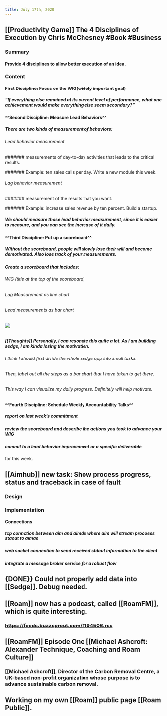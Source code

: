 ```yaml
---
title: July 17th, 2020
---
```


## [[Productivity Game]] The 4 Disciplines of Execution by Chris McChesney #Book #Business
### Summary
#### Provide 4 disciplines to allow better execution of an idea.

### Content
#### First Discipline: Focus on the WIG(widely important goal)
##### “If everything else remained at its current level of performance, what one achievement would make everything else seem secondary?”

#### ^^Second Discipline: Measure Lead Behaviors^^
##### There are two kinds of measurement of behaviors:
###### Lead behavior measurement
####### measurements of day-to-day activities that leads to the critical results.

####### Example: ten sales calls per day. Write a new module this week.

###### Lag behavior measurement
####### measurement of the results that you want.

####### Example: increase sales revenue by ten percent. Build a startup.

##### We should measure those lead behavior measurement, since it is easier to measure, and you can see the increase of it daily.

#### ^^Third Discipline: Put up a scoreboard^^
##### Without the scoreboard, people will slowly lose their will and become demotivated. Also lose track of your measurements.

##### Create a scoreboard that includes:
###### WIG (title at the top of the scoreboard)

###### Lag Measurement as line chart

###### Lead measurements as bar chart

###### ![](https://firebasestorage.googleapis.com/v0/b/firescript-577a2.appspot.com/o/imgs%2Fapp%2Fjialin-wu-roam%2FOVgEE09fSv.png?alt=media&token=5e82bddc-cdfb-4f93-af2a-308676d4a702)

##### [[Thoughts]] Personally, I can resonate this quite a lot. As I am building sedge,  I am kinda losing the motivation. 
###### I think I should first divide the whole sedge app into small tasks.

###### Then, label out all the steps as a bar chart that I have taken to get there.

###### This way I can visualize my daily progress. Definitely will help motivate.

#### ^^Fourth Discipline: Schedule Weekly Accountability Talks^^
##### report on last week’s commitment

##### review the scoreboard and describe the actions you took to advance your WIG

##### commit to a lead behavior improvement or a specific deliverable
for this week.

## [[Aimhub]] new task: Show process progress, status and traceback in case of fault
### Design

### Implementation
#### Connections
##### tcp connction between aim and aimde where aim will stream procoess stdout to aimde

##### web socket connection to send received stdout information to the client

##### integrate a message broker service for a robust flow

## {DONE}} Could not properly add data into [[Sedge]]. Debug needed. 

## [[Roam]] now has a podcast, called [[RoamFM]], which is quite interesting.
### https://feeds.buzzsprout.com/1194506.rss

## [[RoamFM]] Episode One [[Michael Ashcroft: Alexander Technique, Coaching and Roam Culture]]
### [[Michael Ashcroft]], Director of the Carbon Removal Centre, a UK-based non-profit organization whose purpose is to advance sustainable carbon removal.

## Working on my own [[Roam]] public page [[Roam Public]].
